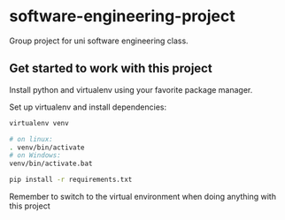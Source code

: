 # software-engineering-project
Group project for uni software engineering class.

## Get started to work with this project

Install python and virtualenv using your favorite package manager.

Set up virtualenv and install dependencies:
```bash
virtualenv venv

# on linux:
. venv/bin/activate
# on Windows:
venv/bin/activate.bat

pip install -r requirements.txt
```

Remember to switch to the virtual environment when doing anything with this project